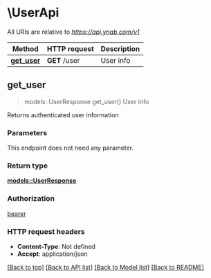 # \UserApi

All URIs are relative to *https://api.ynab.com/v1*

Method | HTTP request | Description
------------- | ------------- | -------------
[**get_user**](UserApi.md#get_user) | **GET** /user | User info



## get_user

> models::UserResponse get_user()
User info

Returns authenticated user information

### Parameters

This endpoint does not need any parameter.

### Return type

[**models::UserResponse**](UserResponse.md)

### Authorization

[bearer](../README.md#bearer)

### HTTP request headers

- **Content-Type**: Not defined
- **Accept**: application/json

[[Back to top]](#) [[Back to API list]](../README.md#documentation-for-api-endpoints) [[Back to Model list]](../README.md#documentation-for-models) [[Back to README]](../README.md)


